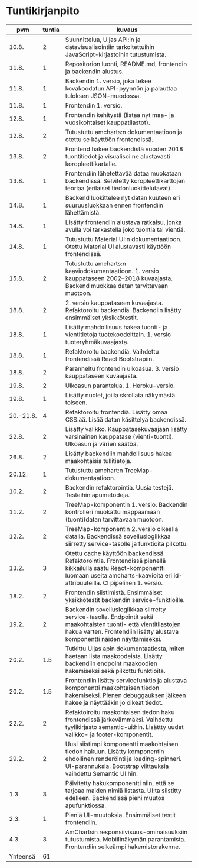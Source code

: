# Tuntikirjanpito

| pvm | tuntia | kuvaus |
| --- | ------ | ------ |
| 10.8. | 2 | Suunnittelua, Uljas API:in ja datavisualisointiin tarkoitettuihin JavaScript-kirjastoihin tutustumista. |
| 11.8. | 1 | Repositorion luonti, README.md, frontendin ja backendin alustus. |
| 11.8. | 1 | Backendin 1. versio, joka tekee kovakoodatun API-pyynnön ja palauttaa tuloksen JSON-muodossa. |
| 11.8. | 1 | Frontendin 1. versio. |
| 12.8. | 1 | Frontendin kehitystä (listaa nyt maa- ja vuosikohtaiset kauppatilastot). |
| 12.8. | 2 | Tutustuttu amcharts:n dokumentaatioon ja otettu se käyttöön frontendissä. |
| 13.8. | 2 | Frontend hakee backendistä vuoden 2018 tuontitiedot ja visualisoi ne alustavasti koropleettikartalle. |
| 13.8. | 1 | Frontendiin lähetettävää dataa muokataan backendissä. Selvitetty koropleettikarttojen teoriaa (erilaiset tiedonluokittelutavat). |
| 14.8. | 1 | Backend luokittelee nyt datan kuuteen eri suuruusluokkaan ennen frontendiin lähettämistä. |
| 14.8. | 1 | Lisätty frontendiin alustava ratkaisu, jonka avulla voi tarkastella joko tuontia tai vientiä. |
| 14.8. | 1 | Tutustuttu Material UI:n dokumentaatioon. Otettu Material UI alustavasti käyttöön frontendissä. |
| 15.8. | 2 | Tutustuttu amcharts:n kaaviodokumentaatioon. 1. versio kauppataseen 2002–2018 kuvaajasta. Backend muokkaa datan tarvittavaan muotoon. |
| 18.8. | 2 | 2. versio kauppataseen kuvaajasta. Refaktoroitu backendiä. Backendiin lisätty ensimmäiset yksikkötestit. |
| 18.8. | 1 | Lisätty mahdollisuus hakea tuonti- ja vientitietoja tuotekoodeittain. 1. versio tuoteryhmäkuvaajasta. |
| 18.8. | 1 | Refaktoroitu backendiä. Vaihdettu frontendissä React Bootstrapiin. |
| 18.8. | 2 | Paranneltu frontendin ulkoasua. 3. versio kauppataseen kuvaajasta. |
| 19.8. | 2 | Ulkoasun parantelua. 1. Heroku-versio. |
| 19.8. | 1 | Lisätty nuolet, joilla skrollata näkymästä toiseen. |
| 20.-21.8. | 4 | Refaktoroitu frontendiä. Lisätty omaa CSS:ää. Lisää datan käsittelyä backendissä. |
| 22.8. | 2 | Lisätty valikko. Kauppatasekuvaajaan lisätty varsinainen kauppatase (vienti-tuonti). Ulkoasun ja värien säätöä. |
| 26.8. | 2 | Lisätty backendiin mahdollisuus hakea maakohtaisia tullitietoja. |
| 20.12. | 1 | Tutustuttu amchart:n TreeMap-dokumentaatioon.
| 10.2. | 2 | Backendin refaktorointia. Uusia testejä. Testeihin apumetodeja.
| 11.2. | 2 | TreeMap-komponentin 1. versio. Backendin kontrolleri muokattu mappaamaan (tuonti)datan tarvittavaan muotoon.
| 12.2. | 2 | TreeMap-komponentin 2. versio oikealla datalla. Backendissä sovelluslogiikkaa siirretty service-tasolle ja funktioita pilkottu.
| 13.2. | 3 | Otettu cache käyttöön backendissä. Refaktorointia. Frontendissä pienellä kikkailulla saatu React-komponentti luomaan useita amcharts-kaavioita eri id-attribuuteilla. CI pipelinen 1. versio.
| 18.2. | 2 | Frontendin siistimistä. Ensimmäiset yksikkötestit backendin service-funktioille.
| 19.2. | 2 | Backendin sovelluslogiikkaa siirretty service-tasolla. Endpointit sekä maakohtaisten tuonti- että vientitilastojen hakua varten. Frontendiin lisätty alustava komponentti näiden näyttämiseksi.
| 20.2. | 1.5 | Tutkittu Uljas apin dokumentaatiosta, miten haetaan lista maakoodeista. Lisätty backendiin endpoint maakoodien hakemiseksi sekä pilkottu funktioita.
| 20.2. | 1.5 | Frontendiin lisätty servicefunktio ja alustava komponentti maakohtaisen tiedon hakemiseksi. Pienen debuggauksen jälkeen hakee ja näyttääkin jo oikeat tiedot.
| 22.2. | 2 | Refaktoiroitu maakohtaisen tiedon haku frontendissä järkevämmäksi. Vaihdettu tyylikirjasto semantic-ui:hin. Lisättty uudet valikko- ja footer-komponentit.
| 29.2. | 2 | Uusi siistimpi komponentti maakohtaisen tiedon hakuun. Lisätty komponentin ehdollinen renderöinti ja loading-spinneri. UI-parannuksia. Bootstrap viittauksia vaihdettu Semantic UI:hin.
| 1.3. | 3 | Päivitetty hakukomponentti niin, että se tarjoaa maiden nimiä listasta. UI:ta siistitty edelleen. Backendissä pieni muutos apufunktiossa.
| 2.3. | 1 | Pieniä UI-muutoksia. Ensimmäiset testit frontendiin.
| 4.3. | 3 | AmChartsin responsiivisuus-ominaisuuksiin tutustumista. Mobiilinäkymän parantamista. Frontendiin selkeämpi hakemistorakenne.
| Yhteensä | 61 | |
